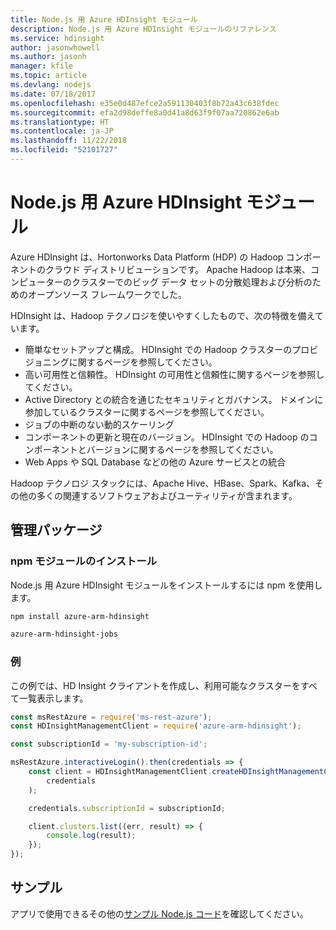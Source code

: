 ```yaml
---
title: Node.js 用 Azure HDInsight モジュール
description: Node.js 用 Azure HDInsight モジュールのリファレンス
ms.service: hdinsight
author: jasonwhowell
ms.author: jasonh
manager: kfile
ms.topic: article
ms.devlang: nodejs
ms.date: 07/18/2017
ms.openlocfilehash: e35e0d487efce2a591130403f8b72a43c638fdec
ms.sourcegitcommit: efa2d98deffe8a0d41a8d63f9f07aa720862e6ab
ms.translationtype: HT
ms.contentlocale: ja-JP
ms.lasthandoff: 11/22/2018
ms.locfileid: "52101727"
---
```

# <a name="azure-hdinsight-modules-for-nodejs"></a>Node.js 用 Azure HDInsight モジュール

Azure HDInsight は、Hortonworks Data Platform (HDP) の Hadoop コンポーネントのクラウド ディストリビューションです。 Apache Hadoop は本来、コンピューターのクラスターでのビッグ データ セットの分散処理および分析のためのオープンソース フレームワークでした。

HDInsight は、Hadoop テクノロジを使いやすくしたもので、次の特徴を備えています。
- 簡単なセットアップと構成。 HDInsight での Hadoop クラスターのプロビジョニングに関するページを参照してください。
- 高い可用性と信頼性。 HDInsight の可用性と信頼性に関するページを参照してください。
- Active Directory との統合を通じたセキュリティとガバナンス。 ドメインに参加しているクラスターに関するページを参照してください。
- ジョブの中断のない動的スケーリング
- コンポーネントの更新と現在のバージョン。 HDInsight での Hadoop のコンポーネントとバージョンに関するページを参照してください。
- Web Apps や SQL Database などの他の Azure サービスとの統合

Hadoop テクノロジ スタックには、Apache Hive、HBase、Spark、Kafka、その他の多くの関連するソフトウェアおよびユーティリティが含まれます。 

## <a name="management-package"></a>管理パッケージ

### <a name="install-the-npm-modules"></a>npm モジュールのインストール

Node.js 用 Azure HDInsight モジュールをインストールするには npm を使用します。

```bash
npm install azure-arm-hdinsight
```

```bash
azure-arm-hdinsight-jobs
```

### <a name="example"></a>例 

この例では、HD Insight クライアントを作成し、利用可能なクラスターをすべて一覧表示します。 

```javascript
const msRestAzure = require('ms-rest-azure');
const HDInsightManagementClient = require('azure-arm-hdinsight');

const subscriptionId = 'my-subscription-id';

msRestAzure.interactiveLogin().then(credentials => {
    const client = HDInsightManagementClient.createHDInsightManagementClient(
        credentials
    );

    credentials.subscriptionId = subscriptionId;

    client.clusters.list((err, result) => {
        console.log(result);
    });
});
```

## <a name="samples"></a>サンプル

アプリで使用できるその他の[サンプル Node.js コード](https://azure.microsoft.com/resources/samples/?platform=nodejs)を確認してください。
